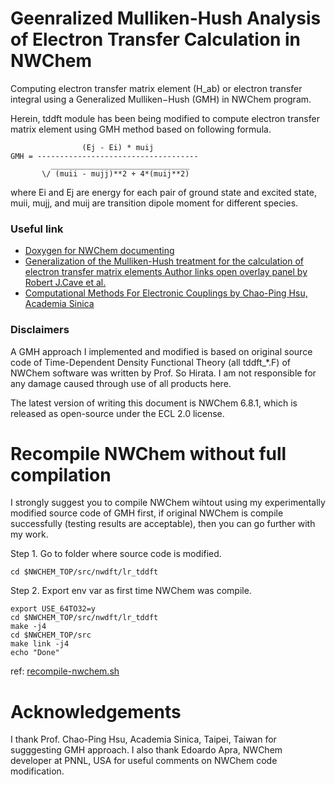 # Geenralized Mulliken-Hush Analysis of Electron Transfer Calculation in NWChem

Computing electron transfer matrix element (H_ab) or electron transfer integral using a Generalized Mulliken−Hush (GMH) in NWChem program.

Herein, tddft module has been being modified to compute electron transfer matrix element using GMH method based on following formula.

```
                (Ej - Ei) * muij
GMH = ------------------------------------
         _______________________________
       \/ (muii - mujj)**2 + 4*(muij**2)
```

where Ei and Ej are energy for each pair of ground state and excited state, muii, mujj, and muij are transition dipole moment for different species.

### Useful link
 - [Doxygen for NWChem documenting](http://www.doxygen.nl/)
 - [Generalization of the Mulliken-Hush treatment for the calculation of electron transfer matrix elements Author links open overlay panel by Robert J.Cave et al.](https://www.sciencedirect.com/science/article/abs/pii/0009261495013105)
 - [Computational Methods For Electronic Couplings by Chao-Ping Hsu, Academia Sinica](http://www.q-chem.com/tutorial/Cherri_Hsu_Electronic_Coupling.pdf)

### Disclaimers

A GMH approach I implemented and modified is based on original source code of Time-Dependent Density Functional Theory (all tddft_\*.F) of NWChem software was written by Prof. So Hirata. I am not responsible for any damage caused through use of all products here.

The latest version of writing this document is NWChem 6.8.1, which is released as open-source under the ECL 2.0 license.

# Recompile NWChem without full compilation

I strongly suggest you to compile NWChem wihtout using my experimentally modified source code of GMH first, if original NWChem is compile successfully (testing results are acceptable), then you can go further with my work.

Step 1. Go to folder where source code is modified.

```
cd $NWCHEM_TOP/src/nwdft/lr_tddft
```

Step 2. Export env var as first time NWChem was compile.

```
export USE_64TO32=y
cd $NWCHEM_TOP/src/nwdft/lr_tddft
make -j4
cd $NWCHEM_TOP/src
make link -j4
echo "Done"
```

ref: [recompile-nwchem.sh](recompile-nwchem.sh)

# Acknowledgements
I thank Prof. Chao-Ping Hsu, Academia Sinica, Taipei, Taiwan for sugggesting GMH approach. I also thank Edoardo Apra, NWChem developer at PNNL, USA for useful comments on NWChem code modification.


